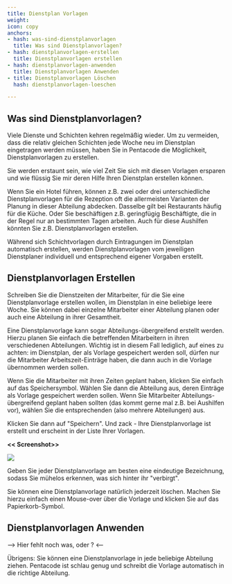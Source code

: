 ```yaml
---
title: Dienstplan Vorlagen
weight: 
icon: copy
anchors:
- hash: was-sind-dienstplanvorlagen
  title: Was sind Dienstplanvorlagen?
- hash: dienstplanvorlagen-erstellen
  title: Dienstplanvorlagen erstellen
- hash: dienstplanvorlagen-anwenden
  title: Dienstplanvorlagen Anwenden
- title: Dienstplanvorlagen Löschen
  hash: dienstplanvorlagen-loeschen

---
```

## Was sind Dienstplanvorlagen?

Viele Dienste und Schichten kehren regelmäßig wieder. Um zu vermeiden, dass die relativ gleichen Schichten jede Woche neu im Dienstplan eingetragen werden müssen, haben Sie in Pentacode die Möglichkeit, Dienstplanvorlagen zu erstellen.

Sie werden erstaunt sein, wie viel Zeit Sie sich mit diesen Vorlagen ersparen und wie flüssig Sie mir deren Hilfe Ihren Dienstplan erstellen können.

Wenn Sie ein Hotel führen, können z.B. zwei oder drei unterschiedliche Dienstplanvorlagen für die Rezeption oft die allermeisten Varianten der Planung in dieser Abteilung abdecken. Dasselbe gilt bei Restaurants häufig für die Küche. Oder Sie beschäftigen z.B. geringfügig Beschäftigte, die in der Regel nur an bestimmten Tagen arbeiten. Auch für diese Aushilfen könnten Sie z.B. Dienstplanvorlagen erstellen.

Während sich Schichtvorlagen durch Eintragungen im Dienstplan automatisch erstellen, werden Dienstplanvorlagen vom jeweiligen  Dienstplaner individuell und entsprechend eigener Vorgaben erstellt.

## Dienstplanvorlagen Erstellen

Schreiben Sie die Dienstzeiten der Mitarbeiter, für die Sie eine Dienstplanvorlage erstellen wollen, im Dienstplan in eine beliebige leere Woche. Sie können dabei einzelne Mitarbeiter einer Abteilung planen oder auch eine Abteilung in ihrer Gesamtheit.

Eine Dienstplanvorlage kann sogar Abteilungs-übergreifend erstellt werden.  Hierzu planen Sie einfach die betreffenden Mitarbeitern in ihren verschiedenen Abteilungen. Wichtig ist in diesem Fall lediglich, auf eines zu achten: im Dienstplan, der als Vorlage gespeichert werden soll, dürfen nur die Mitarbeiter Arbeitszeit-Einträge haben, die dann auch in die Vorlage übernommen werden sollen.

Wenn Sie die Mitarbeiter mit ihren Zeiten geplant haben, klicken Sie einfach auf das Speichersymbol. Wählen Sie dann die Abteilung aus, deren Einträge als Vorlage gespeichert werden sollen. Wenn Sie Mitarbeiter Abteilungs-übergreifend geplant haben sollten (das kommt gerne mal z.B.  bei Aushilfen vor), wählen Sie die entsprechenden (also mehrere Abteilungen) aus.

Klicken Sie dann auf "Speichern". Und zack - Ihre Dienstplanvorlage ist erstellt und erscheint in der Liste Ihrer Vorlagen.

**<< Screenshot>>**

![](https://d33v4339jhl8k0.cloudfront.net/docs/assets/5dd29b3f04286364bc91dcd3/images/5df39ae104286364bc92d47f/file-OIJ0WATgCB.png)

Geben Sie jeder Dienstplanvorlage am besten eine eindeutige Bezeichnung, sodass Sie mühelos erkennen, was sich hinter ihr "verbirgt".

Sie können eine Dienstplanvorlage natürlich jederzeit löschen. Machen Sie hierzu einfach einen Mouse-over über die Vorlage und klicken Sie auf das Papierkorb-Symbol.

## Dienstplanvorlagen Anwenden

\--> Hier fehlt noch was, oder ? <--

Übrigens: Sie können eine Dienstplanvorlage in jede beliebige Abteilung ziehen. Pentacode ist schlau genug und schreibt die Vorlage automatisch in die richtige Abteilung.